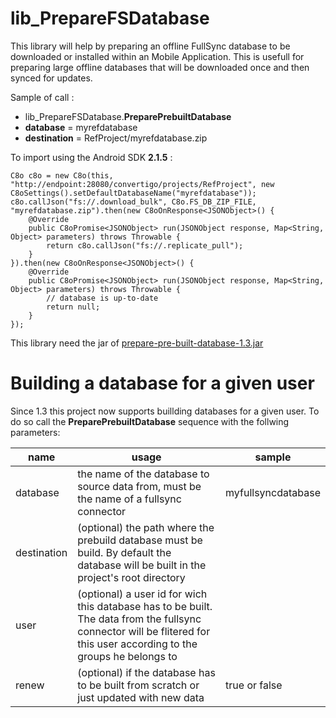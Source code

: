 # lib_PrepareFSDatabase
This library will help by preparing an offline FullSync database to be downloaded or installed within an Mobile Application.  This is usefull for preparing large offline databases that will be downloaded once and then synced for updates.

Sample of call :

- lib_PrepareFSDatabase.**PreparePrebuiltDatabase**
 - **database** = myrefdatabase
 - **destination** = RefProject/myrefdatabase.zip

To import using the Android SDK **2.1.5** :

    C8o c8o = new C8o(this, "http://endpoint:28080/convertigo/projects/RefProject", new C8oSettings().setDefaultDatabaseName("myrefdatabase"));
    c8o.callJson("fs://.download_bulk", C8o.FS_DB_ZIP_FILE, "myrefdatabase.zip").then(new C8oOnResponse<JSONObject>() {
        @Override
        public C8oPromise<JSONObject> run(JSONObject response, Map<String, Object> parameters) throws Throwable {
            return c8o.callJson("fs://.replicate_pull");
        }
    }).then(new C8oOnResponse<JSONObject>() {
        @Override
        public C8oPromise<JSONObject> run(JSONObject response, Map<String, Object> parameters) throws Throwable {
            // database is up-to-date
            return null;
        }
    });
    
This library need the jar of [prepare-pre-built-database-1.3.jar](https://github.com/convertigo/prepare-pre-built-database)

# Building a database for a given user
Since 1.3 this project now supports buillding databases for a given user. To do so call the __PreparePrebuiltDatabase__ sequence with the follwing parameters:

|name | usage | sample
| --- | ----- | -------
|database | the name of the database to source data from, must be the name of a fullsync connector | myfullsyncdatabase
|destination| (optional) the path where the prebuild database must be build. By default the database will be built in the project's root directory |  |
|user  | (optional) a user id for wich this database has to be built. The data from the fullsync connector will be flitered for this user according to the groups he belongs to |
| renew | (optional) if the database has to be built from scratch or just updated with new data | true or false |

